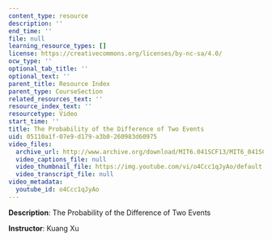 ```yaml
---
content_type: resource
description: ''
end_time: ''
file: null
learning_resource_types: []
license: https://creativecommons.org/licenses/by-nc-sa/4.0/
ocw_type: ''
optional_tab_title: ''
optional_text: ''
parent_title: Resource Index
parent_type: CourseSection
related_resources_text: ''
resource_index_text: ''
resourcetype: Video
start_time: ''
title: The Probability of the Difference of Two Events
uid: 05110a1f-07e9-d179-a3b0-260983d60975
video_files:
  archive_url: http://www.archive.org/download/MIT6.041SCF13/MIT6_041SCF13_Ch1P1_Probability_of_Difference_Two_Events_300k.mp4
  video_captions_file: null
  video_thumbnail_file: https://img.youtube.com/vi/o4Ccc1qJyAo/default.jpg
  video_transcript_file: null
video_metadata:
  youtube_id: o4Ccc1qJyAo
---
```


**Description**: The Probability of the Difference of Two Events

**Instructor**: Kuang Xu

